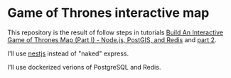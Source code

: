 # Game of Thrones interactive map

This repository is the result of follow steps in tutorials [Build An Interactive Game of Thrones Map (Part I) - Node.js, PostGIS, and Redis](https://blog.patricktriest.com/game-of-thrones-map-node-postgres-redis/) and [part 2](https://blog.patricktriest.com/game-of-thrones-leaflet-webpack/).

I'll use [nestjs](http://nestjs.com/) instead of "naked" express. 

I'll use dockerized verions of PostgreSQL and Redis.